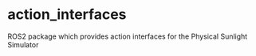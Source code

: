 # action_interfaces
ROS2 package which provides action interfaces for the Physical Sunlight Simulator
